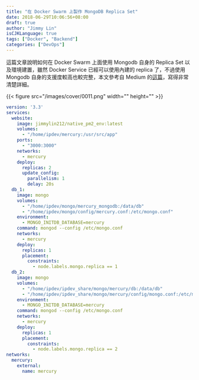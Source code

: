```yaml
---
title: "在 Docker Swarm 上製作 MongoDB Replica Set"
date: 2018-06-29T10:06:56+08:00
draft: true
author: "Jimmy Lin"
isCJKLanguage: true
tags: ["Docker", "Backend"]
categories: ["DevOps"]
---
```


這篇文章說明如何在 Docker Swarm 上面使用 Mongodb 自身的 Replica Set 以及環境建置，雖然 Docker Service 已經可以使用內建的 replica 了，不過使用 Mongodb 自身的支援度較高也較完整，本文參考自 Medium 的[這篇](https://medium.com/@kalahari/running-a-mongodb-replica-set-on-docker-1-12-swarm-mode-step-by-step-a5f3ba07d06e)，寫得非常清楚詳細。

{{< figure src="/images/cover/0011.png" width="" height="" >}}

```yml
version: '3.3'
services:
  website:
    image: jimmylin212/native_pm2_env:latest
    volumes:
      - "/home/ipdev/mercury:/usr/src/app"
    ports:
      - "3000:3000"
    networks:
      - mercury
    deploy:
      replicas: 2
      update_config:
        parallelism: 1
        delay: 20s
  db_1:
    image: mongo
    volumes:
      - "/home/ipdev/mongo/mercury_mongodb:/data/db"
      - "/home/ipdev/mongo/config/mercury.conf:/etc/mongo.conf"
    environment:
      - MONGO_INITDB_DATABASE=mercury
    command: mongod --config /etc/mongo.conf
    networks:
      - mercury
    deploy:
      replicas: 1
      placement:
        constraints:
          - node.labels.mongo.replica == 1
  db_2:
    image: mongo
    volumes:
      - "/home/ipdev/ipdev_share/mongo/mercury/db:/data/db"
      - "/home/ipdev/ipdev_share/mongo/mercury/config/mongo.conf:/etc/mongo.conf"
    environment:
      - MONGO_INITDB_DATABASE=mercury
    command: mongod --config /etc/mongo.conf
    networks:
      - mercury
    deploy:
      replicas: 1
      placement:
        constraints:
          - node.labels.mongo.replica == 2
networks:
  mercury:
    external:
      name: mercury

```

